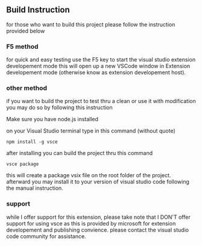 ## Build Instruction
for those who want to build this project please follow the instruction provided below

### F5 method
for quick and easy testing use the F5 key to start the visual studio extension developement mode
this will open up a new VSCode window in Extension developement mode (otherwise know as extension developement host).

### other method
if you want to build the project to test thru a clean or use it with modification you may do so by following this instruction

Make sure you have node.js installed

on your Visual Studio terminal type in this command (without quote)

`npm install -g vsce`

after installing you can build the project thru this command

`vsce package`

this will create a package vsix file on the root folder of the project.
afterward you may install it to your version of visual studio code following the
manual instruction.

### support
while I offer support for this extension, please take note that I DON'T offer support for using vsce as this
is provided by microsoft for extension developement and publishing convience. please contact the visual studio code community for assistance.